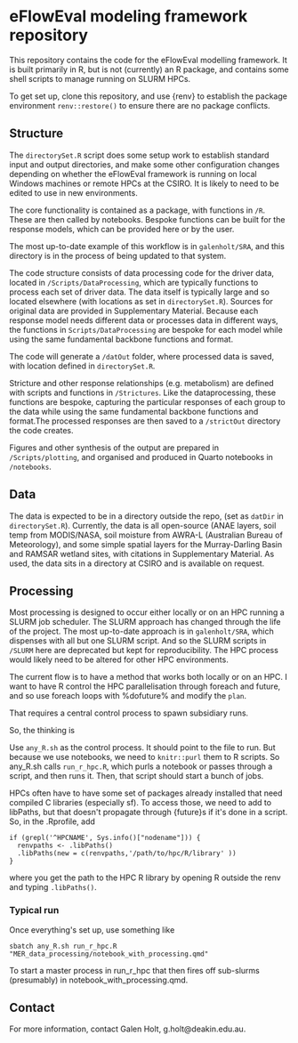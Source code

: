# eFlowEval modeling framework repository

This repository contains the code for the eFlowEval modelling framework. It is built primarily in R, but is not (currently) an R package, and contains some shell scripts to manage running on SLURM HPCs.

To get set up, clone this repository, and use {renv} to establish the package environment `renv::restore()` to ensure there are no package conflicts.

## Structure

The `directorySet.R` script does some setup work to establish standard input and output directories, and make some other configuration changes depending on whether the eFlowEval framework is running on local Windows machines or remote HPCs at the CSIRO. It is likely to need to be edited to use in new environments.

The core functionality is contained as a package, with functions in `/R`. These are then called by notebooks. Bespoke functions can be built for the response models, which can be provided here or by the user. 

The most up-to-date example of this workflow is in `galenholt/SRA`, and this directory is in the process of being updated to that system.

The code structure consists of data processing code for the driver data, located in `/Scripts/DataProcessing`, which are typically functions to process each set of driver data. The data itself is typically large and so located elsewhere (with locations as set in `directorySet.R`). Sources for original data are provided in Supplementary Material. Because each response model needs different data or processes data in different ways, the functions in `Scripts/DataProcessing` are bespoke for each model while using the same fundamental backbone functions and format.

The code will generate a `/datOut` folder, where processed data is saved, with location defined in `directorySet.R`.

Stricture and other response relationships (e.g. metabolism) are defined with scripts and functions in `/Strictures`. Like the dataprocessing, these functions are bespoke, capturing the particular responses of each group to the data while using the same fundamental backbone functions and format.The processed responses are then saved to a `/strictOut` directory the code creates.

Figures and other synthesis of the output are prepared in `/Scripts/plotting`, and organised and produced in Quarto notebooks in `/notebooks`.

## Data

The data is expected to be in a directory outside the repo, (set as `datDir` in `directorySet.R`). Currently, the data is all open-source (ANAE layers, soil temp from MODIS/NASA, soil moisture from AWRA-L (Australian Bureau of Meteorology), and some simple spatial layers for the Murray-Darling Basin and RAMSAR wetland sites, with citations in Supplementary Material. As used, the data sits in a directory at CSIRO and is available on request.

## Processing

Most processing is designed to occur either locally or on an HPC running a SLURM job scheduler. The SLURM approach has changed through the life of the project. The most up-to-date approach is in `galenholt/SRA`, which dispenses with all but one SLURM script. And so the SLURM scripts in `/SLURM` here are deprecated but kept for reproducibility. The HPC process would likely need to be altered for other HPC environments.

The current flow is to have a method that works both locally or on an HPC.
I want to have R control the HPC parallelisation through foreach and future, and so use foreach loops with %dofuture% and modify the `plan`. 

That requires a central control process to spawn subsidiary runs. 

So, the thinking is

Use `any_R.sh` as the control process. It should point to the file to run.
But because we use notebooks, we need to `knitr::purl` them to R scripts. 
So any_R.sh calls `run_r_hpc.R`, which purls a notebook or passes through a script, and then runs it.
Then, that script should start a bunch of jobs.

HPCs often have to have some set of packages already installed that need compiled C libraries (especially sf). To access those, we need to add to libPaths, but that doesn't propagate through {future}s if it's done in a script. So, in the .Rprofile, add

```
if (grepl('^HPCNAME', Sys.info()["nodename"])) {
  renvpaths <- .libPaths()
  .libPaths(new = c(renvpaths,'/path/to/hpc/R/library' ))
}
```

where you get the path to the HPC R library by opening R outside the renv and typing `.libPaths()`.

### Typical run

Once everything's set up, use something like 

```
sbatch any_R.sh run_r_hpc.R "MER_data_processing/notebook_with_processing.qmd"
```

To start a master process in run_r_hpc that then fires off sub-slurms (presumably) in notebook_with_processing.qmd.


## Contact

For more information, contact Galen Holt, g.holt\@deakin.edu.au.

